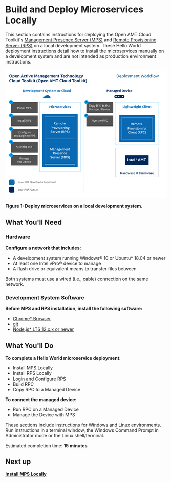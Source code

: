 # Build and Deploy Microservices Locally

This section contains instructions for deploying the Open AMT Cloud Toolkit's [Management Presence Server (MPS)](../Glossary.md#m) and [Remote Provisioning Server (RPS)](../Glossary.md#r) on a local development system. These Hello World deployment instructions detail how to install the microservices manually on a development system and are not intended as production environment instructions. 

[![Local Overview](../assets/images/ManualDeploymentWorkflow.png)](../assets/images/ManualDeploymentWorkflow.png)

**Figure 1: Deploy microservices on a local development system.**


## What You'll Need

### Hardware

**Configure a network that includes:**

-  A development system running Windows® 10 or Ubuntu* 18.04 or newer 
-  At least one Intel vPro® device to manage
-  A flash drive or equivalent means to transfer files between


Both systems must use a wired (i.e., cable) connection on the same network.

### Development System Software

**Before MPS and RPS installation, install the following software:**

- [Chrome* Browser](https://www.google.com/chrome)
- [git](https://git-scm.com/downloads)
- [Node.js* LTS 12.x.x or newer](https://nodejs.org/)
  

## What You'll Do

**To complete a Hello World microservice deployment:**

- Install MPS Locally
- Install RPS Locally
- Login and Configure RPS
- Build RPC
- Copy RPC to a Managed Device


**To connect the managed device:**

- Run RPC on a Managed Device
- Manage the Device with MPS


These sections include instructions for Windows and Linux environments. Run instructions in a terminal window, the Windows Command Prompt in Administrator mode or the Linux shell/terminal.

Estimated completion time: **15 minutes**

## Next up
**[Install MPS Locally](installMPS.md)**
